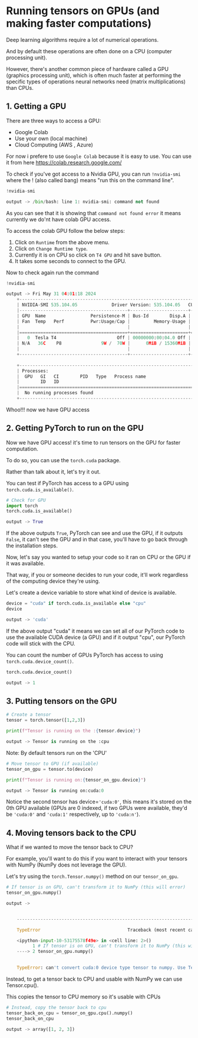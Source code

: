 # Running tensors on GPUs (and making faster computations)

Deep learning algorithms require a lot of numerical operations.

And by default these operations are often done on a CPU (computer processing unit).

However, there's another common piece of hardware called a GPU (graphics processing unit), which is often much faster at performing the specific types of operations neural networks need (matrix multiplications) than CPUs.

## 1. Getting a GPU

There are three ways to access a GPU:

* Google Colab
* Use your own (local machine)
* Cloud Computing (AWS , Azure)

For now i prefere to use `Google Colab` because it is easy to use.
You can use it from here https://colab.research.google.com/

To check if you've got access to a Nvidia GPU, you can run `!nvidia-smi` where the ! (also called bang) means "run this on the command line".


```python
!nvidia-smi

output -> /bin/bash: line 1: nvidia-smi: command not found
```    

As you can see that it  is showing that  `command not found error` it means currently we do'nt have colab GPU access.

To access the colab GPU follow the below steps:

1. Click on `Runtime` from the above menu.
2. Click on `Change Runtime type`.
3. Currently it is on CPU so click on `T4 GPU` and hit save button.
4. It takes some seconds to connect to the GPU.

Now to check again run the command


```python
!nvidia-smi

output -> Fri May 31 04:01:18 2024       
    +---------------------------------------------------------------------------------------+
    | NVIDIA-SMI 535.104.05             Driver Version: 535.104.05   CUDA Version: 12.2     |
    |-----------------------------------------+----------------------+----------------------+
    | GPU  Name                 Persistence-M | Bus-Id        Disp.A | Volatile Uncorr. ECC |
    | Fan  Temp   Perf          Pwr:Usage/Cap |         Memory-Usage | GPU-Util  Compute M. |
    |                                         |                      |               MIG M. |
    |=========================================+======================+======================|
    |   0  Tesla T4                       Off | 00000000:00:04.0 Off |                    0 |
    | N/A   36C    P8               9W /  70W |      0MiB / 15360MiB |      0%      Default |
    |                                         |                      |                  N/A |
    +-----------------------------------------+----------------------+----------------------+
                                                                                             
    +---------------------------------------------------------------------------------------+
    | Processes:                                                                            |
    |  GPU   GI   CI        PID   Type   Process name                            GPU Memory |
    |        ID   ID                                                             Usage      |
    |=======================================================================================|
    |  No running processes found                                                           |
    +---------------------------------------------------------------------------------------+
 ```   

Whoo!!! now we have GPU access

## 2. Getting PyTorch to run on the GPU

Now we have GPU access! it's time to run tensors on the GPU for faster computation.

To do so, you can use the `torch.cuda` package.

Rather than talk about it, let's try it out.

You can test if PyTorch has access to a GPU using `torch.cuda.is_available()`.


```python
# Check for GPU
import torch
torch.cuda.is_available()

output -> True
```


If the above outputs `True`, PyTorch can see and use the GPU, if it outputs `False`, it can't see the GPU and in that case, you'll have to go back through the installation steps.

Now, let's say you wanted to setup your code so it ran on CPU or the GPU if it was available.

That way, if you or someone decides to run your code, it'll work regardless of the computing device they're using.

Let's create a device variable to store what kind of device is available.


```python
device = "cuda" if torch.cuda.is_available else "cpu"
device

output -> 'cuda'
```



If the above output "cuda" it means we can set all of our PyTorch code to use the available CUDA device (a GPU) and if it output "cpu", our PyTorch code will stick with the CPU.

You can count the number of GPUs PyTorch has access to using `torch.cuda.device_count()`.


```python
torch.cuda.device_count()

output -> 1
```


## 3. Putting tensors on the GPU


```python
# Create a tensor
tensor = torch.tensor([1,2,3])

print(f"Tensor is running on the :{tensor.device}")

output -> Tensor is running on the :cpu
```    

Note: By default tensors run on the 'CPU'


```python
# Move tensor to GPU (if available)
tensor_on_gpu = tensor.to(device)

print(f"Tensor is running on:{tensor_on_gpu.device}")

output -> Tensor is running on:cuda:0
```    

Notice the second tensor has device=`'cuda:0'`, this means it's stored on the 0th GPU available (GPUs are 0 indexed, if two GPUs were available, they'd be `'cuda:0'` and `'cuda:1'` respectively, up to `'cuda:n'`).

## 4. Moving tensors back to the CPU

What if we wanted to move the tensor back to CPU?

For example, you'll want to do this if you want to interact with your tensors with NumPy (NumPy does not leverage the GPU).

Let's try using the `torch.Tensor.numpy()` method on our `tensor_on_gpu`.


```python
# If tensor is on GPU, can't transform it to NumPy (this will error)
tensor_on_gpu.numpy()

output -> 


    ---------------------------------------------------------------------------

    TypeError                                 Traceback (most recent call last)

    <ipython-input-10-53175578f49e> in <cell line: 2>()
          1 # If tensor is on GPU, can't transform it to NumPy (this will error)
    ----> 2 tensor_on_gpu.numpy()
    

    TypeError: can't convert cuda:0 device type tensor to numpy. Use Tensor.cpu() to copy the tensor to host memory first.

```
Instead, to get a tensor back to CPU and usable with NumPy we can use Tensor.cpu().

This copies the tensor to CPU memory so it's usable with CPUs


```python
# Instead, copy the tensor back to cpu
tensor_back_on_cpu = tensor_on_gpu.cpu().numpy()
tensor_back_on_cpu

output -> array([1, 2, 3])
```

